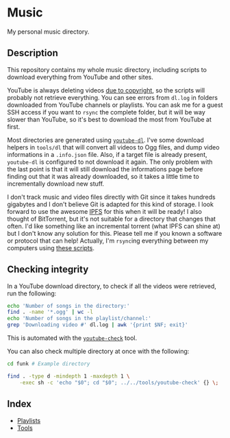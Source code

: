 Music
=====

My personal music directory.

Description
-----------

This repository contains my whole music directory, including scripts to
download everything from YouTube and other sites.

YouTube is always deleting videos [due to
copyright](http://ploum.net/im-a-pirate/), so the scripts will probably
not retrieve everything. You can see errors from `dl.log` in folders
downloaded from YouTube channels or playlists. You can ask me for a
guest SSH access if you want to `rsync` the complete folder, but it will
be way slower than YouTube, so it's best to download the most from
YouTube at first.

Most directories are generated using
[`youtube-dl`](https://github.com/rg3/youtube-dl/). I've some download
helpers in `tools/dl` that will convert all videos to Ogg files, and
dump video informations in a `.info.json` file. Also, if a target file
is already present, `youtube-dl` is configured to not download it again.
The only problem with the last point is that it will still download the
informations page before finding out that it was already downloaded, so
it takes a little time to incrementally download new stuff.

I don't track music and video files directly with Git since it takes
hundreds gigabytes and I don't believe Git is adapted for this kind
of storage. I look forward to use the awesome [IPFS](http://ipfs.io/)
for this when it will be ready! I also thought of BitTorrent, but it's
not suitable for a directory that changes that often. I'd like something
like an incremental torrent (what IPFS can shine at) but I don't know
any solution for this. Please tell me if you known a software or
protocol that can help! Actually, I'm `rsync`ing everything between my
computers using [these scripts](tools/sync).

Checking integrity
------------------

In a YouTube download directory, to check if all the videos were
retrieved, run the following:

```sh
echo 'Number of songs in the directory:'
find . -name '*.ogg' | wc -l
echo 'Number of songs in the playlist/channel:'
grep 'Downloading video #' dl.log | awk '{print $NF; exit}'
```

This is automated with the [`youtube-check`](tools/youtube-check)
tool.

You can also check multiple directory at once with the following:

```sh
cd funk # Example directory

find . -type d -mindepth 1 -maxdepth 1 \
    -exec sh -c 'echo "$0"; cd "$0"; ../../tools/youtube-check' {} \;
```

Index
-----

* [Playlists](playlists)
* [Tools](tools)
